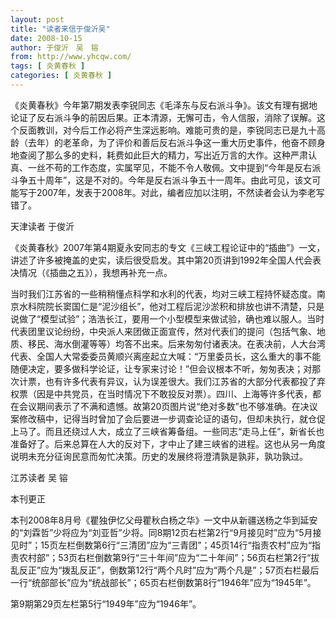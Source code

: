 ```yaml
---
layout: post
title: "读者来信于俊沂吴"
date: 2008-10-15
author: 于俊沂　吴　镕
from: http://www.yhcqw.com/
tags: [ 炎黄春秋 ]
categories: [ 炎黄春秋 ]
---
```





《炎黄春秋》今年第7期发表李锐同志《毛泽东与反右派斗争》。该文有理有据地论证了反右派斗争的前因后果。正本清源，无懈可击，令人信服，消除了误解。这个反面教训，对今后工作必将产生深远影响。难能可贵的是，李锐同志已是九十高龄（去年）的老革命，为了评价和善后反右派斗争这一重大历史事件，他奋不顾身地查阅了那么多的史料，耗费如此巨大的精力，写出近万言的大作。这种严肃认真、一丝不苟的工作态度，实属罕见，不能不令人敬佩。文中提到“今年是反右派斗争五十周年”，这是不对的。今年是反右派斗争五十一周年。由此可见，该文可能写于2007年，发表于2008年。对此，编者应加以注明，不然读者会认为李老写错了。

天津读者 于俊沂


《炎黄春秋》2007年第4期夏永安同志的专文《三峡工程论证中的“插曲”》一文，讲述了许多被掩盖的史实，读后很受启发。其中第20页讲到1992年全国人代会表决情况（《插曲之五》），我想再补充一点。


当时我们江苏省的一些稍稍懂点科学和水利的代表，均对三峡工程持怀疑态度。南京水科院院长窦国仁是“泥沙组长”，他对工程后泥沙淤积和排放也讲不清楚，只是说做了“模型试验”；浩浩长江，要用一个小型模型来做试验，确也难以服人。当时代表团里议论纷纷，中央派人来团做正面宣传，然对代表们的提问（包括气象、地质、移民、海水倒灌等等）均答不出来。后来匆匆付诸表决。在表决前，人大台湾代表、全国人大常委委员黄顺兴离座起立大喊：“万里委员长，这么重大的事不能随便决定，要多做科学论证，让专家来讨论！”但会议根本不听，匆匆表决；对那次计票，也有许多代表有异议，认为误差很大。我们江苏省的大部分代表都投了弃权票（因是中共党员，在当时情况下不敢投反对票）。四川、上海等许多代表，都在会议期间表示了不满和遗憾。故第20页图片说“绝对多数”也不够准确。在决议案修改稿中，记得当时曾加了会后要进一步调查论证的语句，但却未执行，就仓促上马了。而且还绕过人大，成立了三峡省筹备组。一些同志“走马上任”，新省长也准备好了。后来总算在人大的反对下，才中止了建三峡省的进程。这也从另一角度说明未充分征询民意而匆忙决策。历史的发展终将澄清孰是孰非，孰功孰过。

江苏读者 吴 镕

本刊更正


本刊2008年8月号《瞿独伊忆父母瞿秋白杨之华》一文中从新疆送杨之华到延安的“刘霖哲”少将应为“刘亚哲”少将。同8期12页右栏第2行“9月接见时”应为“5月接见时”；15页左栏倒数第6行“三清团”应为“三青团”；45页14行“指责农村”应为“指责农村部”；53页右栏倒数第9行“三十年间”应为“二十年间”；56页右栏第2行“拔乱反正”应为“拨乱反正”，倒数第12行“两个凡时”应为“两个凡是”；57页右栏最后一行“统部部长”应为“统战部长”；65页右栏倒数第8行“1946年”应为“1945年”。

第9期第29页左栏第5行“1949年”应为“1946年”。


